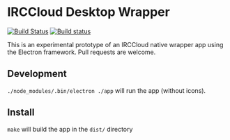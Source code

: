 # IRCCloud Desktop Wrapper

[![Build
Status](https://travis-ci.org/irccloud/irccloud-desktop.svg?branch=master)](https://travis-ci.org/irccloud/irccloud-desktop)
[![Build status](https://ci.appveyor.com/api/projects/status/gx0f02q8w4hqwdt0?svg=true)](https://ci.appveyor.com/project/russss/irccloud-desktop)

This is an experimental prototype of an IRCCloud native wrapper app
using the Electron framework. Pull requests are welcome.

## Development

`./node_modules/.bin/electron ./app` will run the app (without icons).

## Install

`make` will build the app in the `dist/` directory
